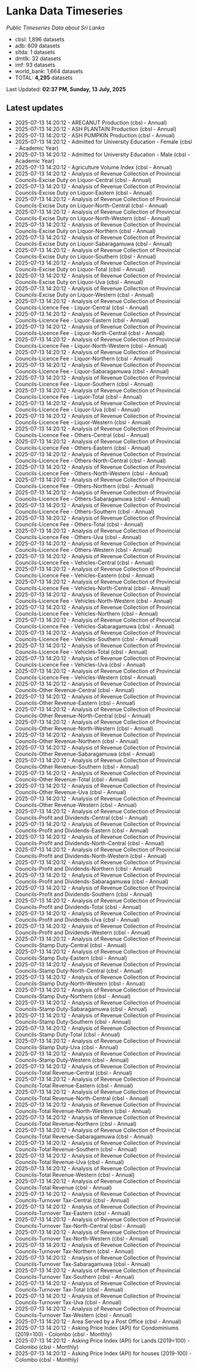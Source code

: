 # Lanka Data Timeseries
*Public Timeseries Data about Sri Lanka*

* cbsl: 1,896 datasets
* adb: 609 datasets
* sltda: 1 datasets
* dmtlk: 32 datasets
* imf: 93 datasets
* world_bank: 1,664 datasets
* TOTAL: **4,295** datasets

Last Updated: **02:37 PM, Sunday, 13 July, 2025**

## Latest updates

* 2025-07-13 14:20:12 - ARECANUT Production (cbsl - Annual)
* 2025-07-13 14:20:12 - ASH PLANTAIN Production (cbsl - Annual)
* 2025-07-13 14:20:12 - ASH PUMPKIN Production (cbsl - Annual)
* 2025-07-13 14:20:12 - Admitted for University Education - Female (cbsl - Academic Year)
* 2025-07-13 14:20:12 - Admitted for University Education - Male (cbsl - Academic Year)
* 2025-07-13 14:20:12 - Agriculture Volume Index (cbsl - Annual)
* 2025-07-13 14:20:12 - Analysis of Revenue Collection of Provincial Councils-Excise Duty on Liquor-Central (cbsl - Annual)
* 2025-07-13 14:20:12 - Analysis of Revenue Collection of Provincial Councils-Excise Duty on Liquor-Eastern (cbsl - Annual)
* 2025-07-13 14:20:12 - Analysis of Revenue Collection of Provincial Councils-Excise Duty on Liquor-North-Central (cbsl - Annual)
* 2025-07-13 14:20:12 - Analysis of Revenue Collection of Provincial Councils-Excise Duty on Liquor-North-Western (cbsl - Annual)
* 2025-07-13 14:20:12 - Analysis of Revenue Collection of Provincial Councils-Excise Duty on Liquor-Northern (cbsl - Annual)
* 2025-07-13 14:20:12 - Analysis of Revenue Collection of Provincial Councils-Excise Duty on Liquor-Sabaragamuwa (cbsl - Annual)
* 2025-07-13 14:20:12 - Analysis of Revenue Collection of Provincial Councils-Excise Duty on Liquor-Southern (cbsl - Annual)
* 2025-07-13 14:20:12 - Analysis of Revenue Collection of Provincial Councils-Excise Duty on Liquor-Total (cbsl - Annual)
* 2025-07-13 14:20:12 - Analysis of Revenue Collection of Provincial Councils-Excise Duty on Liquor-Uva (cbsl - Annual)
* 2025-07-13 14:20:12 - Analysis of Revenue Collection of Provincial Councils-Excise Duty on Liquor-Western (cbsl - Annual)
* 2025-07-13 14:20:12 - Analysis of Revenue Collection of Provincial Councils-Licence Fee - Liquor-Central (cbsl - Annual)
* 2025-07-13 14:20:12 - Analysis of Revenue Collection of Provincial Councils-Licence Fee - Liquor-Eastern (cbsl - Annual)
* 2025-07-13 14:20:12 - Analysis of Revenue Collection of Provincial Councils-Licence Fee - Liquor-North-Central (cbsl - Annual)
* 2025-07-13 14:20:12 - Analysis of Revenue Collection of Provincial Councils-Licence Fee - Liquor-North-Western (cbsl - Annual)
* 2025-07-13 14:20:12 - Analysis of Revenue Collection of Provincial Councils-Licence Fee - Liquor-Northern (cbsl - Annual)
* 2025-07-13 14:20:12 - Analysis of Revenue Collection of Provincial Councils-Licence Fee - Liquor-Sabaragamuwa (cbsl - Annual)
* 2025-07-13 14:20:12 - Analysis of Revenue Collection of Provincial Councils-Licence Fee - Liquor-Southern (cbsl - Annual)
* 2025-07-13 14:20:12 - Analysis of Revenue Collection of Provincial Councils-Licence Fee - Liquor-Total (cbsl - Annual)
* 2025-07-13 14:20:12 - Analysis of Revenue Collection of Provincial Councils-Licence Fee - Liquor-Uva (cbsl - Annual)
* 2025-07-13 14:20:12 - Analysis of Revenue Collection of Provincial Councils-Licence Fee - Liquor-Western (cbsl - Annual)
* 2025-07-13 14:20:12 - Analysis of Revenue Collection of Provincial Councils-Licence Fee - Others-Central (cbsl - Annual)
* 2025-07-13 14:20:12 - Analysis of Revenue Collection of Provincial Councils-Licence Fee - Others-Eastern (cbsl - Annual)
* 2025-07-13 14:20:12 - Analysis of Revenue Collection of Provincial Councils-Licence Fee - Others-North-Central (cbsl - Annual)
* 2025-07-13 14:20:12 - Analysis of Revenue Collection of Provincial Councils-Licence Fee - Others-North-Western (cbsl - Annual)
* 2025-07-13 14:20:12 - Analysis of Revenue Collection of Provincial Councils-Licence Fee - Others-Northern (cbsl - Annual)
* 2025-07-13 14:20:12 - Analysis of Revenue Collection of Provincial Councils-Licence Fee - Others-Sabaragamuwa (cbsl - Annual)
* 2025-07-13 14:20:12 - Analysis of Revenue Collection of Provincial Councils-Licence Fee - Others-Southern (cbsl - Annual)
* 2025-07-13 14:20:12 - Analysis of Revenue Collection of Provincial Councils-Licence Fee - Others-Total (cbsl - Annual)
* 2025-07-13 14:20:12 - Analysis of Revenue Collection of Provincial Councils-Licence Fee - Others-Uva (cbsl - Annual)
* 2025-07-13 14:20:12 - Analysis of Revenue Collection of Provincial Councils-Licence Fee - Others-Western (cbsl - Annual)
* 2025-07-13 14:20:12 - Analysis of Revenue Collection of Provincial Councils-Licence Fee - Vehicles-Central (cbsl - Annual)
* 2025-07-13 14:20:12 - Analysis of Revenue Collection of Provincial Councils-Licence Fee - Vehicles-Eastern (cbsl - Annual)
* 2025-07-13 14:20:12 - Analysis of Revenue Collection of Provincial Councils-Licence Fee - Vehicles-North-Central (cbsl - Annual)
* 2025-07-13 14:20:12 - Analysis of Revenue Collection of Provincial Councils-Licence Fee - Vehicles-North-Western (cbsl - Annual)
* 2025-07-13 14:20:12 - Analysis of Revenue Collection of Provincial Councils-Licence Fee - Vehicles-Northern (cbsl - Annual)
* 2025-07-13 14:20:12 - Analysis of Revenue Collection of Provincial Councils-Licence Fee - Vehicles-Sabaragamuwa (cbsl - Annual)
* 2025-07-13 14:20:12 - Analysis of Revenue Collection of Provincial Councils-Licence Fee - Vehicles-Southern (cbsl - Annual)
* 2025-07-13 14:20:12 - Analysis of Revenue Collection of Provincial Councils-Licence Fee - Vehicles-Total (cbsl - Annual)
* 2025-07-13 14:20:12 - Analysis of Revenue Collection of Provincial Councils-Licence Fee - Vehicles-Uva (cbsl - Annual)
* 2025-07-13 14:20:12 - Analysis of Revenue Collection of Provincial Councils-Licence Fee - Vehicles-Western (cbsl - Annual)
* 2025-07-13 14:20:12 - Analysis of Revenue Collection of Provincial Councils-Other Revenue-Central (cbsl - Annual)
* 2025-07-13 14:20:12 - Analysis of Revenue Collection of Provincial Councils-Other Revenue-Eastern (cbsl - Annual)
* 2025-07-13 14:20:12 - Analysis of Revenue Collection of Provincial Councils-Other Revenue-North-Central (cbsl - Annual)
* 2025-07-13 14:20:12 - Analysis of Revenue Collection of Provincial Councils-Other Revenue-North-Western (cbsl - Annual)
* 2025-07-13 14:20:12 - Analysis of Revenue Collection of Provincial Councils-Other Revenue-Northern (cbsl - Annual)
* 2025-07-13 14:20:12 - Analysis of Revenue Collection of Provincial Councils-Other Revenue-Sabaragamuwa (cbsl - Annual)
* 2025-07-13 14:20:12 - Analysis of Revenue Collection of Provincial Councils-Other Revenue-Southern (cbsl - Annual)
* 2025-07-13 14:20:12 - Analysis of Revenue Collection of Provincial Councils-Other Revenue-Total (cbsl - Annual)
* 2025-07-13 14:20:12 - Analysis of Revenue Collection of Provincial Councils-Other Revenue-Uva (cbsl - Annual)
* 2025-07-13 14:20:12 - Analysis of Revenue Collection of Provincial Councils-Other Revenue-Western (cbsl - Annual)
* 2025-07-13 14:20:12 - Analysis of Revenue Collection of Provincial Councils-Profit and Dividends-Central (cbsl - Annual)
* 2025-07-13 14:20:12 - Analysis of Revenue Collection of Provincial Councils-Profit and Dividends-Eastern (cbsl - Annual)
* 2025-07-13 14:20:12 - Analysis of Revenue Collection of Provincial Councils-Profit and Dividends-North-Central (cbsl - Annual)
* 2025-07-13 14:20:12 - Analysis of Revenue Collection of Provincial Councils-Profit and Dividends-North-Western (cbsl - Annual)
* 2025-07-13 14:20:12 - Analysis of Revenue Collection of Provincial Councils-Profit and Dividends-Northern (cbsl - Annual)
* 2025-07-13 14:20:12 - Analysis of Revenue Collection of Provincial Councils-Profit and Dividends-Sabaragamuwa (cbsl - Annual)
* 2025-07-13 14:20:12 - Analysis of Revenue Collection of Provincial Councils-Profit and Dividends-Southern (cbsl - Annual)
* 2025-07-13 14:20:12 - Analysis of Revenue Collection of Provincial Councils-Profit and Dividends-Total (cbsl - Annual)
* 2025-07-13 14:20:12 - Analysis of Revenue Collection of Provincial Councils-Profit and Dividends-Uva (cbsl - Annual)
* 2025-07-13 14:20:12 - Analysis of Revenue Collection of Provincial Councils-Profit and Dividends-Western (cbsl - Annual)
* 2025-07-13 14:20:12 - Analysis of Revenue Collection of Provincial Councils-Stamp Duty-Central (cbsl - Annual)
* 2025-07-13 14:20:12 - Analysis of Revenue Collection of Provincial Councils-Stamp Duty-Eastern (cbsl - Annual)
* 2025-07-13 14:20:12 - Analysis of Revenue Collection of Provincial Councils-Stamp Duty-North-Central (cbsl - Annual)
* 2025-07-13 14:20:12 - Analysis of Revenue Collection of Provincial Councils-Stamp Duty-North-Western (cbsl - Annual)
* 2025-07-13 14:20:12 - Analysis of Revenue Collection of Provincial Councils-Stamp Duty-Northern (cbsl - Annual)
* 2025-07-13 14:20:12 - Analysis of Revenue Collection of Provincial Councils-Stamp Duty-Sabaragamuwa (cbsl - Annual)
* 2025-07-13 14:20:12 - Analysis of Revenue Collection of Provincial Councils-Stamp Duty-Southern (cbsl - Annual)
* 2025-07-13 14:20:12 - Analysis of Revenue Collection of Provincial Councils-Stamp Duty-Total (cbsl - Annual)
* 2025-07-13 14:20:12 - Analysis of Revenue Collection of Provincial Councils-Stamp Duty-Uva (cbsl - Annual)
* 2025-07-13 14:20:12 - Analysis of Revenue Collection of Provincial Councils-Stamp Duty-Western (cbsl - Annual)
* 2025-07-13 14:20:12 - Analysis of Revenue Collection of Provincial Councils-Total Revenue-Central (cbsl - Annual)
* 2025-07-13 14:20:12 - Analysis of Revenue Collection of Provincial Councils-Total Revenue-Eastern (cbsl - Annual)
* 2025-07-13 14:20:12 - Analysis of Revenue Collection of Provincial Councils-Total Revenue-North-Central (cbsl - Annual)
* 2025-07-13 14:20:12 - Analysis of Revenue Collection of Provincial Councils-Total Revenue-North-Western (cbsl - Annual)
* 2025-07-13 14:20:12 - Analysis of Revenue Collection of Provincial Councils-Total Revenue-Northern (cbsl - Annual)
* 2025-07-13 14:20:12 - Analysis of Revenue Collection of Provincial Councils-Total Revenue-Sabaragamuwa (cbsl - Annual)
* 2025-07-13 14:20:12 - Analysis of Revenue Collection of Provincial Councils-Total Revenue-Southern (cbsl - Annual)
* 2025-07-13 14:20:12 - Analysis of Revenue Collection of Provincial Councils-Total Revenue-Uva (cbsl - Annual)
* 2025-07-13 14:20:12 - Analysis of Revenue Collection of Provincial Councils-Total Revenue-Western (cbsl - Annual)
* 2025-07-13 14:20:12 - Analysis of Revenue Collection of Provincial Councils-Total Revenue (cbsl - Annual)
* 2025-07-13 14:20:12 - Analysis of Revenue Collection of Provincial Councils-Turnover Tax-Central (cbsl - Annual)
* 2025-07-13 14:20:12 - Analysis of Revenue Collection of Provincial Councils-Turnover Tax-Eastern (cbsl - Annual)
* 2025-07-13 14:20:12 - Analysis of Revenue Collection of Provincial Councils-Turnover Tax-North-Central (cbsl - Annual)
* 2025-07-13 14:20:12 - Analysis of Revenue Collection of Provincial Councils-Turnover Tax-North-Western (cbsl - Annual)
* 2025-07-13 14:20:12 - Analysis of Revenue Collection of Provincial Councils-Turnover Tax-Northern (cbsl - Annual)
* 2025-07-13 14:20:12 - Analysis of Revenue Collection of Provincial Councils-Turnover Tax-Sabaragamuwa (cbsl - Annual)
* 2025-07-13 14:20:12 - Analysis of Revenue Collection of Provincial Councils-Turnover Tax-Southern (cbsl - Annual)
* 2025-07-13 14:20:12 - Analysis of Revenue Collection of Provincial Councils-Turnover Tax-Total (cbsl - Annual)
* 2025-07-13 14:20:12 - Analysis of Revenue Collection of Provincial Councils-Turnover Tax-Uva (cbsl - Annual)
* 2025-07-13 14:20:12 - Analysis of Revenue Collection of Provincial Councils-Turnover Tax-Western (cbsl - Annual)
* 2025-07-13 14:20:12 - Area Served by a Post Office (cbsl - Annual)
* 2025-07-13 14:20:12 - Asking Price Index (API) for Condominiums (2019=100) - Colombo (cbsl - Monthly)
* 2025-07-13 14:20:12 - Asking Price Index (API) for Lands (2019=100) - Colombo (cbsl - Monthly)
* 2025-07-13 14:20:12 - Asking Price Index (API) for houses (2019-100) - Colombo (cbsl - Monthly)